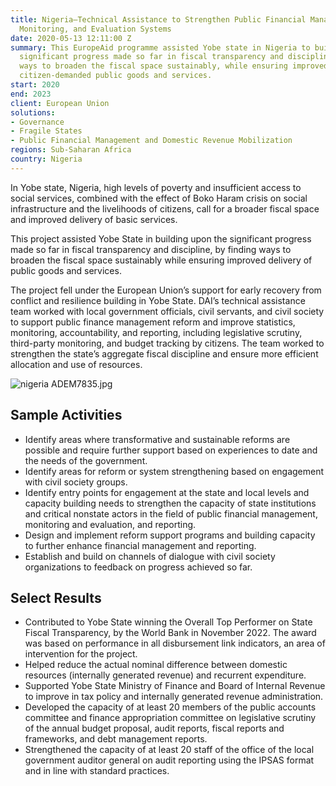 ```yaml
---
title: Nigeria—Technical Assistance to Strengthen Public Financial Management, Statistics,
  Monitoring, and Evaluation Systems
date: 2020-05-13 12:11:00 Z
summary: This EuropeAid programme assisted Yobe state in Nigeria to build upon the
  significant progress made so far in fiscal transparency and discipline, by finding
  ways to broaden the fiscal space sustainably, while ensuring improved delivery of
  citizen-demanded public goods and services.
start: 2020
end: 2023
client: European Union
solutions:
- Governance
- Fragile States
- Public Financial Management and Domestic Revenue Mobilization
regions: Sub-Saharan Africa
country: Nigeria
---
```


In Yobe state, Nigeria, high levels of poverty and insufficient access to social services, combined with the effect of Boko Haram crisis on social infrastructure and the livelihoods of citizens, call for a broader fiscal space and improved delivery of basic services.

This project assisted Yobe State in building upon the significant progress made so far in fiscal transparency and discipline, by finding ways to broaden the fiscal space sustainably while ensuring improved delivery of public goods and services.

The project fell under the European Union’s support for early recovery from conflict and resilience building in Yobe State. DAI’s technical assistance team worked with local government officials, civil servants, and civil society to support public finance management reform and improve statistics, monitoring, accountability, and reporting, including legislative scrutiny, third-party monitoring, and budget tracking by citizens. The team worked to strengthen the state’s aggregate fiscal discipline and ensure more efficient allocation and use of resources.

![nigeria ADEM7835.jpg](/uploads/nigeria%20ADEM7835.jpg)

## Sample Activities

* Identify areas where transformative and sustainable reforms are possible and require further support based on experiences to date and the needs of the government.
* Identify areas for reform or system strengthening based on engagement with civil society groups.
* Identify entry points for engagement at the state and local levels and capacity building needs to strengthen the capacity of state institutions and critical nonstate actors in the field of public financial management, monitoring and evaluation, and reporting.
* Design and implement reform support programs and building capacity to further enhance financial management and reporting.
* Establish and build on channels of dialogue with civil society organizations to feedback on progress achieved so far.

## Select Results

* Contributed to Yobe State winning the Overall Top Performer on State Fiscal Transparency, by the World Bank in November 2022. The award was based on performance in all disbursement link indicators, an area of intervention for the project.  
* Helped reduce the actual nominal difference between domestic resources (internally generated revenue) and recurrent expenditure.
* Supported Yobe State Ministry of Finance and Board of Internal Revenue to improve in tax policy and internally generated revenue administration. 
* Developed the capacity of at least 20 members of the public accounts committee and finance appropriation committee on legislative scrutiny of the annual budget proposal, audit reports, fiscal reports and frameworks, and debt management reports.
* Strengthened the capacity of at least 20 staff of the office of the local government auditor general on audit reporting using the IPSAS format and in line with standard practices.